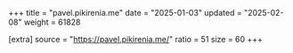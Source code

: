 +++
title = "pavel.pikirenia.me"
date = "2025-01-03"
updated = "2025-02-08"
weight = 61828

[extra]
source = "https://pavel.pikirenia.me/"
ratio = 51
size = 60
+++
